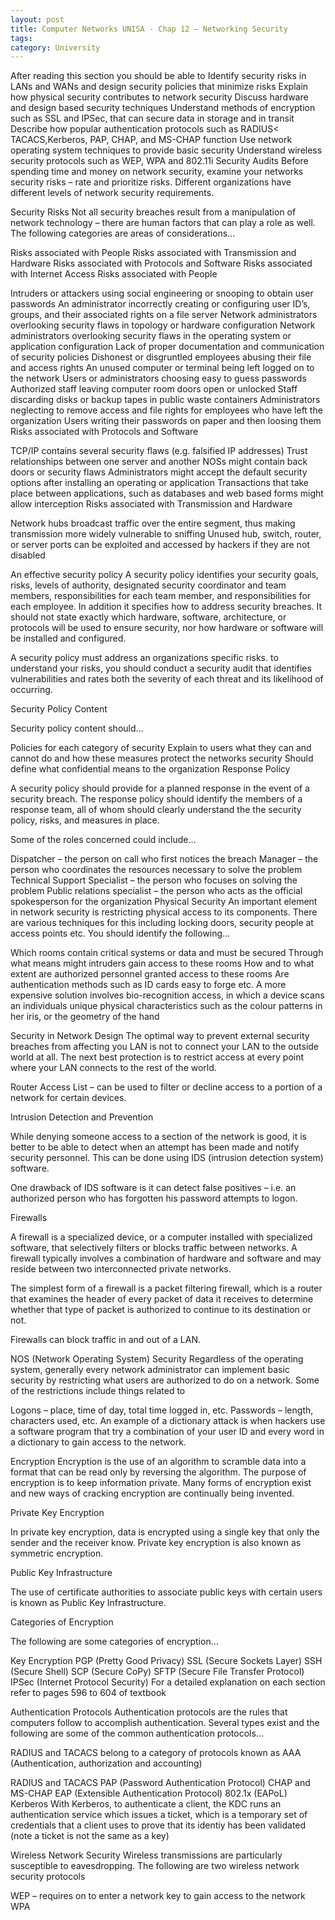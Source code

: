 ```yaml
---
layout: post
title: Computer Networks UNISA - Chap 12 – Networking Security
tags: 
category: University
---
```

After reading this section you should be able to
Identify security risks in LANs and WANs and design security policies that minimize risks
Explain how physical security contributes to network security
Discuss hardware and design based security techniques
Understand methods of encryption such as SSL and IPSec, that can secure data in storage and in transit
Describe how popular authentication protocols such as RADIUS< TACACS,Kerberos, PAP, CHAP, and MS-CHAP function
Use network operating system techniques to provide basic security
Understand wireless security protocols such as WEP, WPA and 802.11i
Security Audits
Before spending time and money on network security, examine your networks security risks – rate and prioritize risks. Different organizations have different levels of network security requirements.

Security Risks
Not all security breaches result from a manipulation of network technology – there are human factors that can play a role as well. The following categories are areas of considerations…

Risks associated with People
Risks associated with Transmission and Hardware
Risks associated with Protocols and Software
Risks associated with Internet Access
Risks associated with People

Intruders or attackers using social engineering or snooping to obtain user passwords
An administrator incorrectly creating or configuring user ID’s, groups, and their associated rights on a file server
Network administrators overlooking security flaws in topology or hardware configuration
Network administrators overlooking security flaws in the operating system or application configuration
Lack of proper documentation and communication of security policies
Dishonest or disgruntled employees abusing their file and access rights
An unused computer or terminal being left logged on to the network
Users or administrators choosing easy to guess passwords
Authorized staff leaving computer room doors open or unlocked
Staff discarding disks or backup tapes in public waste containers
Administrators neglecting to remove access and file rights for employees who have left the organization
Users writing their passwords on paper and then loosing them
Risks associated with Protocols and Software

TCP/IP contains several security flaws (e.g. falsified IP addresses)
Trust relationships between one server and another
NOSs might contain back doors or security flaws
Administrators might accept the default security options after installing an operating or application
Transactions that take place between applications, such as databases and web based forms might allow interception
Risks associated with Transmission and Hardware

Network hubs broadcast traffic over the entire segment, thus making transmission more widely vulnerable to sniffing
Unused hub, switch, router, or server ports can be exploited and accessed by hackers if they are not disabled
 

An effective security policy
A security policy identifies your security goals, risks, levels of authority, designated security coordinator and team members, responsibilities for each team member, and responsibilities for each employee. In addition it specifies how to address security breaches. It should not state exactly which hardware, software, architecture, or protocols will be used to ensure security, nor how hardware or software will be installed and configured.

A security policy must address an organizations specific risks. to understand your risks, you should conduct a security audit that identifies vulnerabilities and rates both the severity of each threat and its likelihood of occurring.

Security Policy Content

Security policy content should…

Policies for each category of security
Explain to users what they can and cannot do and how these measures protect the networks security
Should define what confidential means to the organization
Response Policy

A security policy should provide for a planned response in the event of a security breach. The response policy should identify the members of a response team, all of whom should clearly understand the the security policy, risks, and measures in place.

Some of the roles concerned could include…

Dispatcher – the person on call who first notices the breach
Manager – the person who coordinates the resources necessary to solve the problem
Technical Support Specialist – the person who focuses on solving the problem
Public relations specialist – the person who acts as the official spokesperson for the organization
Physical Security
An important element in network security is restricting physical access to its components. There are various techniques for this including locking doors, security people at access points etc. You should identify the following…

Which rooms contain critical systems or data and must be secured
Through what means might intruders gain access to these rooms
How and to what extent are authorized personnel granted access to these rooms
Are authentication methods such as ID cards easy to forge
etc.
A more expensive solution involves bio-recognition access, in which a device scans an individuals unique physical characteristics such as the colour patterns in her iris, or the geometry of the hand

Security in Network Design
The optimal way to prevent external security breaches from affecting you LAN is not to connect your LAN to the outside world at all. The next best protection is to restrict access at every point where your LAN connects to the rest of the world.

Router Access List – can be used to filter or decline access to a portion of a network for certain devices.

Intrusion Detection and Prevention

While denying someone access to a section of the network is good, it is better to be able to detect when an attempt has been made and notify security personnel. This can be done using IDS (intrusion detection system) software.

One drawback of IDS software is it can detect false positives – i.e. an authorized person who has forgotten his password attempts to logon.

Firewalls

A firewall is a specialized device, or a computer installed with specialized software, that selectively filters or blocks traffic between networks. A firewall typically involves a combination of hardware and software and may reside between two interconnected private networks.

The simplest form of a firewall is a packet filtering firewall, which is a router that examines the header of every packet of data it receives to determine whether that type of packet is authorized to continue to its destination or not.

Firewalls can block traffic in and out of a LAN.

NOS (Network Operating System) Security
Regardless of the operating system, generally every network administrator can implement basic security by restricting what users are authorized to do on a network. Some of the restrictions include things related to

Logons – place, time of day, total time logged in, etc.
Passwords – length, characters used, etc.
An example of a dictionary attack is when hackers use a software program that try a combination of your user ID and every word in a dictionary to gain access to the network.

Encryption
Encryption is the use of an algorithm to scramble data into a format that can be read only by reversing the algorithm. The purpose of encryption is to keep information private. Many forms of encryption exist and new ways of cracking encryption are continually being invented.

Private Key Encryption

In private key encryption, data is encrypted using a single key that only the sender and the receiver know. Private key encryption is also known as symmetric encryption.

Public Key Infrastructure

The use of certificate authorities to associate public keys with certain users is known as Public Key Infrastructure.

Categories of Encryption

The following are some categories of encryption…

Key Encryption
PGP (Pretty Good Privacy)
SSL (Secure Sockets Layer)
SSH (Secure Shell)
SCP (Secure CoPy)
SFTP (Secure File Transfer Protocol)
IPSec (Internet Protocol Security)
For a detailed explanation on each section refer to pages 596 to 604 of textbook

Authentication Protocols
Authentication protocols are the rules that computers follow to accomplish authentication. Several types exist and the following are some of the common authentication protocols…

RADIUS and TACACS belong to a category of protocols known as AAA (Authentication, authorization and accounting)

RADIUS and TACACS
PAP (Password Authentication Protocol)
CHAP and MS-CHAP
EAP (Extensible Authentication Protocol)
802.1x (EAPoL)
Kerberos
With Kerberos, to authenticate a client, the KDC runs an authentication service which issues a ticket, which is a temporary set of credentials that a client uses to prove that its identiy has been validated (note a ticket is not the same as a key)

Wireless Network Security
Wireless transmissions are particularly susceptible to eavesdropping. The following are two wireless network security protocols

WEP – requires on to enter a network key to gain access to the network
WPA